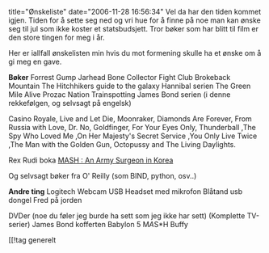 title="Ønskeliste"
date="2006-11-28 16:56:34"
Vel da har den tiden kommet igjen. Tiden for å sette seg ned og vri hue for å finne på noe man kan ønske seg til jul som ikke koster et statsbudsjett. Tror bøker som har blitt til film er den store tingen for meg i år.

Her er iallfall ønskelisten min hvis du mot formening skulle ha et ønske om å gi meg en gave.

<strong>Bøker</strong>
Forrest Gump
Jarhead
Bone Collector
Fight Club
Brokeback Mountain
The Hitchhikers guide to the galaxy
Hannibal serien
The Green Mile
Alive
Prozac Nation
Trainspotting
James Bond serien (i denne rekkefølgen, og selvsagt på engelsk)

Casino Royale, Live and Let Die, Moonraker, Diamonds Are Forever, From Russia with Love, Dr. No, Goldfinger, For Your Eyes Only, Thunderball ,The Spy Who Loved Me ,On Her Majesty's Secret Service ,You Only Live Twice ,The Man with the Golden Gun, Octopussy and The Living Daylights.

Rex Rudi boka
<a href="http://www.bokkilden.no/SamboWeb/produkt.do?produktId=1183175&rom=MP">MASH : An Army Surgeon in Korea</a>

Og selvsagt bøker fra O' Reilly (som BIND, python, osv..)

<strong>Andre ting</strong>
Logitech Webcam
USB Headset med mikrofon
Blåtand usb dongel
Fred på jorden

DVDer (noe du føler jeg burde ha sett som jeg ikke har sett)
(Komplette TV-serier)
James Bond kofferten
Babylon 5
M*A*S*H
Buffy

[[!tag  generelt
